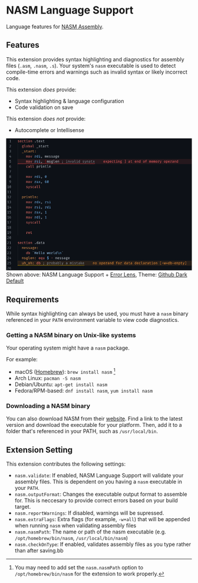 # NASM Language Support

Language features for [NASM Assembly](https://nasm.us/).

## Features

This extension provides syntax highlighting and diagnostics for assembly files (`.asm`, `.nasm`, `.s`). Your system's `nasm` executable is used to detect compile-time errors and warnings such as invalid syntax or likely incorrect code.

This extension *does* provide:

- Syntax highlighting & language configuration
- Code validation on save

This extension *does not* provide:

- Autocomplete or Intellisense

![Demo featuring syntax highlighting and error detection](images/demo.png)
Shown above: NASM Language Support + [Error Lens](https://marketplace.visualstudio.com/items?itemName=usernamehw.errorlens), Theme: [Github Dark Default](https://marketplace.visualstudio.com/items?itemName=GitHub.github-vscode-theme)

## Requirements

While syntax highlighting can always be used, you must have a `nasm` binary referenced in your `PATH` environment variable to view code diagnostics.

### Getting a NASM binary on Unix-like systems

Your operating system might have a `nasm` package.

For example:

- macOS ([Homebrew](https://brew.sh/)): `brew install nasm` [^1]
- Arch Linux: `pacman -S nasm`
- Debian/Ubuntu: `apt-get install nasm`
- Fedora/RPM-based: `dnf install nasm`, `yum install nasm`

### Downloading a NASM binary

You can also download NASM from their [website](https://nasm.us/). Find a link to the latest version and download the executable for your platform. Then, add it to a folder that's referenced in your PATH, such as `/usr/local/bin`.

## Extension Setting

This extension contributes the following settings:

- `nasm.validate`: If enabled, NASM Language Support will validate your assembly files. This is dependent on you having a `nasm` executable in your `PATH`.
- `nasm.outputFormat`: Changes the executable output format to assemble for. This is neccesary to provide correct errors based on your build target.
- `nasm.reportWarnings`: If disabled, warnings will be supressed.
- `nasm.extraFlags`: Extra flags (for example, `-w+all`) that will be appended when running `nasm` when validating assembly files
- `nasm.nasmPath`: The name or path of the nasm executable (e.g. `/opt/homebrew/bin/nasm`, `/usr/local/bin/nasm`)
- `nasm.checkOnType`: If enabled, validates assembly files as you type rather than after saving.bb

[^1]:
    You may need to add set the `nasm.nasmPath` option to `/opt/homebrew/bin/nasm` for the extension to work properly.
